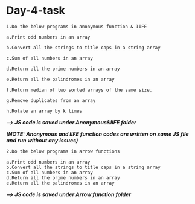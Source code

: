# Day-4-task

```
1.Do the below programs in anonymous function & IIFE

a.Print odd numbers in an array

b.Convert all the strings to title caps in a string array

c.Sum of all numbers in an array

d.Return all the prime numbers in an array

e.Return all the palindromes in an array

f.Return median of two sorted arrays of the same size.

g.Remove duplicates from an array

h.Rotate an array by k times
```
**_--> JS code is saved under Anonymous&IIFE folder_**

**_*(NOTE: Anonymous and IIFE function codes are written on same JS file and run without any issues)*_**

```
2.Do the below programs in arrow functions

a.Print odd numbers in an array
b.Convert all the strings to title caps in a string array
c.Sum of all numbers in an array
d.Return all the prime numbers in an array
e.Return all the palindromes in an array
```
**_--> JS code is saved under Arrow function folder_**
